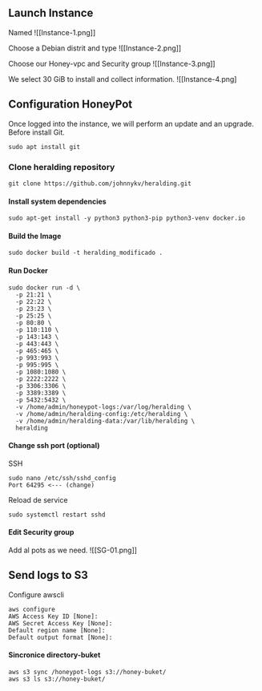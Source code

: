 ## Launch Instance 
Named 
![[Instance-1.png]]

Choose a Debian distrit  and type
![[Instance-2.png]]


Choose our Honey-vpc and Security group
![[Instance-3.png]]

We select 30 GiB to install and collect information.
![[Instance-4.png]
## Configuration HoneyPot

Once logged into the instance, we will perform an update and an upgrade.
Before install Git.

```
sudo apt install git
```

### Clone heralding repository

```
git clone https://github.com/johnnykv/heralding.git
```
#### Install system dependencies 
```
sudo apt-get install -y python3 python3-pip python3-venv docker.io
```

#### Build the Image 
```
sudo docker build -t heralding_modificado .
```
#### Run Docker
```
sudo docker run -d \
  -p 21:21 \
  -p 22:22 \
  -p 23:23 \
  -p 25:25 \
  -p 80:80 \
  -p 110:110 \
  -p 143:143 \
  -p 443:443 \
  -p 465:465 \
  -p 993:993 \
  -p 995:995 \
  -p 1080:1080 \
  -p 2222:2222 \
  -p 3306:3306 \
  -p 3389:3389 \
  -p 5432:5432 \
  -v /home/admin/honeypot-logs:/var/log/heralding \
  -v /home/admin/heralding-config:/etc/heralding \
  -v /home/admin/heralding-data:/var/lib/heralding \
  heralding
```
#### Change ssh port (optional)
SSH
```
sudo nano /etc/ssh/sshd_config
Port 64295 <--- (change)
```
Reload de service
```
sudo systemctl restart sshd
```
####  Edit Security group

Add al pots as we need.
![[SG-01.png]]

## Send logs to S3

Configure awscli
```
aws configure
AWS Access Key ID [None]:
AWS Secret Access Key [None]: 
Default region name [None]: 
Default output format [None]: 
```

#### Sincronice directory-buket

```
aws s3 sync /honeypot-logs s3://honey-buket/
aws s3 ls s3://honey-buket/
```